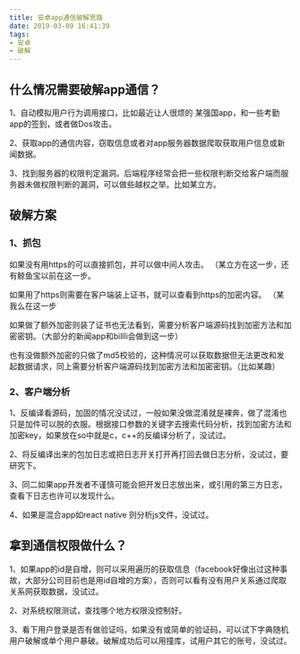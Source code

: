 ```yaml
---
title: 安卓app通信破解思路
date: 2019-03-09 16:41:39
tags:
- 安卓
- 破解
---
```

## 什么情况需要破解app通信？

1、自动模拟用户行为调用接口，比如最近让人很烦的 某强国app，和一些考勤app的签到，或者做Dos攻击。

2、获取app的通信内容，窃取信息或者对app服务器数据爬取获取用户信息或新闻数据。

3、找到服务器的权限判定漏洞。后端程序经常会把一些权限判断交给客户端而服务器未做权限判断的漏洞，可以做些越权之举。比如某立方。

## 破解方案

### 1、抓包

如果没有用https的可以直接抓包，并可以做中间人攻击。 （某立方在这一步，还有鲸鱼宝以前在这一步。

如果用了https则需要在客户端装上证书，就可以查看到https的加密内容。 （某我么在这一步

如果做了额外加密则装了证书也无法看到，需要分析客户端源码找到加密方法和加密密钥。（大部分的新闻app和billli会做到这一步）

也有没做额外加密的只做了md5校验的，这种情况可以获取数据但无法更改和发起数据请求，同上需要分析客户端源码找到加密方法和加密密钥。（比如某趣）

### 2、客户端分析

1、反编译看源码，加固的情况没试过，一般如果没做混淆就是裸奔，做了混淆也只是加件可以脱的衣服。根据接口参数的关键字去搜索代码分析，找到加密方法和加密key，如果放在so中就是c，c++的反编译分析了，没试过。

2、将反编译出来的包加日志或把日志开关打开再打回去做日志分析，没试过，要研究下。

3、同二如果app开发者不谨慎可能会把开发日志放出来，或引用的第三方日志，查看下日志也许可以发现什么。

4、如果是混合app如react native 则分析js文件，没试过。

##  拿到通信权限做什么？
1、如果app的id是自增，则可以采用遍历的获取信息（facebook好像出过这种事故，大部分公司目前也是用id自增的方案），否则可以看有没有用户关系通过爬取关系网获取数据，没试过。

2、对系统权限测试，查找哪个地方权限没控制好。

3、看下用户登录是否有做验证吗，如果没有或简单的验证码，可以试下字典随机用户破解或单个用户暴破。破解成功后可以用撞库，试用户其它的账号，没试过。
